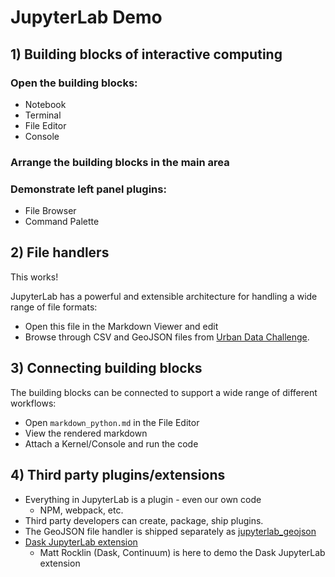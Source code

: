 # JupyterLab Demo

## 1) Building blocks of interactive computing

### Open the building blocks:

* Notebook
* Terminal
* File Editor
* Console

### Arrange the building blocks in the main area


### Demonstrate left panel plugins:

* File Browser
* Command Palette

## 2) File handlers

This works!

JupyterLab has a powerful and extensible architecture for handling a wide
range of file formats:

* Open this file in the Markdown Viewer and edit
* Browse through CSV and GeoJSON files from 
  [Urban Data Challenge](https://github.com/swissnexSF/Urban-Data-Challenge).

## 3) Connecting building blocks

The building blocks can be connected to support
a wide range of different workflows:

* Open `markdown_python.md` in the File Editor
* View the rendered markdown
* Attach a Kernel/Console and run the code

## 4) Third party plugins/extensions

* Everything in JupyterLab is a plugin - even our own code
  - NPM, webpack, etc.
* Third party developers can create, package, ship plugins.
* The GeoJSON file handler is shipped separately as
  [jupyterlab_geojson](https://github.com/jupyter/jupyterlab_geojson)
* [Dask JupyterLab extension](https://github.com/dask/dask-labextension)
  - Matt Rocklin (Dask, Continuum) is here to demo the Dask JupyterLab extension
